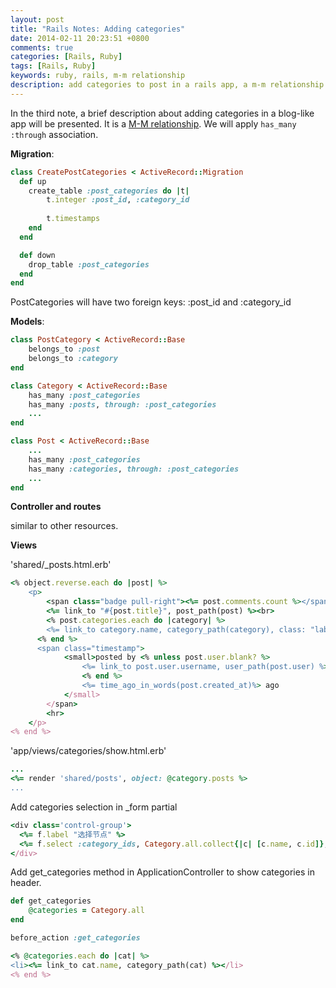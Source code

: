 ```yaml
---
layout: post
title: "Rails Notes: Adding categories"
date: 2014-02-11 20:23:51 +0800
comments: true
categories: [Rails, Ruby]
tags: [Rails, Ruby]
keywords: ruby, rails, m-m relationship
description: add categories to post in a rails app, a m-m relationship.
---
```

In the third note, a brief description about adding categories in a blog-like app will be presented. It is a [M-M relationship](http://guides.rubyonrails.org/association_basics.html). We will  apply `has_many :through` association. 

<!-- more -->

__Migration__:

```ruby
class CreatePostCategories < ActiveRecord::Migration
  def up
    create_table :post_categories do |t|
    	t.integer :post_id, :category_id
    	
    	t.timestamps
    end
  end

  def down
  	drop_table :post_categories
  end
end
```
PostCategories will have two foreign keys: :post_id and :category_id

__Models__:

```ruby
class PostCategory < ActiveRecord::Base
	belongs_to :post
	belongs_to :category
end
```

```ruby
class Category < ActiveRecord::Base
	has_many :post_categories
	has_many :posts, through: :post_categories
	...
end
```

```ruby
class Post < ActiveRecord::Base
	...
	has_many :post_categories
	has_many :categories, through: :post_categories
	...
end
```

__Controller and routes__

similar to other resources.

__Views__

'shared/_posts.html.erb'
```ruby
<% object.reverse.each do |post| %>
	<p>
		<span class="badge pull-right"><%= post.comments.count %></span>
		<%= link_to "#{post.title}", post_path(post) %><br>
		<% post.categories.each do |category| %>
	    <%= link_to category.name, category_path(category), class: "label" %>
	  <% end %>
	  <span class="timestamp">
			<small>posted by <% unless post.user.blank? %>
				<%= link_to post.user.username, user_path(post.user) %>
				<% end %>
				<%= time_ago_in_words(post.created_at)%> ago 
			</small>
		</span>
		<hr>
	</p>
<% end %>
```

'app/views/categories/show.html.erb'
```ruby
...
<%= render 'shared/posts', object: @category.posts %>
...
```

Add categories selection in _form partial
```ruby
<div class='control-group'>
  <%= f.label "选择节点" %>
  <%= f.select :category_ids, Category.all.collect{|c| [c.name, c.id]}, {}, {multiple: false} %>
</div>
```

Add get_categories method in ApplicationController to show categories in header.
```ruby
def get_categories
	@categories = Category.all
end

before_action :get_categories

<% @categories.each do |cat| %>
<li><%= link_to cat.name, category_path(cat) %></li>	
<% end %> 
```
 